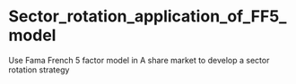 # Sector_rotation_application_of_FF5_model
Use Fama French 5 factor model in A share market to develop a sector rotation strategy
